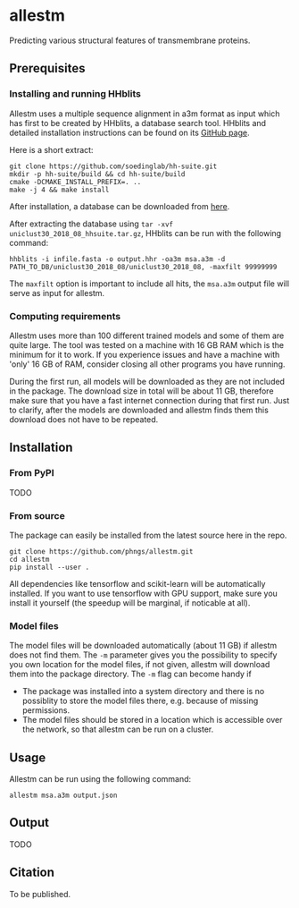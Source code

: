 # allestm
Predicting various structural features of transmembrane proteins.

## Prerequisites

### Installing and running HHblits
Allestm uses a multiple sequence alignment in a3m format as input which has
first to be created by HHblits, a database search tool.
HHblits and detailed installation instructions can be found on its [GitHub page](https://github.com/soedinglab/hh-suite).

Here is a short extract:
```
git clone https://github.com/soedinglab/hh-suite.git
mkdir -p hh-suite/build && cd hh-suite/build
cmake -DCMAKE_INSTALL_PREFIX=. ..
make -j 4 && make install
```

After installation, a database can be downloaded from
[here](http://gwdu111.gwdg.de/~compbiol/uniclust/2018_08/uniclust30_2018_08_hhsuite.tar.gz).

After extracting the database using `tar -xvf uniclust30_2018_08_hhsuite.tar.gz`, HHblits can be run with the following command:

```
hhblits -i infile.fasta -o output.hhr -oa3m msa.a3m -d PATH_TO_DB/uniclust30_2018_08/uniclust30_2018_08, -maxfilt 99999999
```

The `maxfilt` option is important to include all hits, the `msa.a3m` output
file will serve as input for allestm.


### Computing requirements
Allestm uses more than 100 different trained models and some of them are quite
large. The tool was tested on a machine with 16 GB RAM which is the minimum for
it to work. If you experience issues and have a machine with 'only' 16 GB of
RAM, consider closing all other programs you have running.

During the first run, all models will be downloaded as they are not included in
the package. The download size in total
will be about 11 GB, therefore make sure that you have a fast internet
connection during that first run. Just to clarify, after the models are
downloaded and allestm finds them this download does not have to be repeated.

## Installation

### From PyPI
TODO

### From source
The package can easily be installed from the latest source here in the repo.

```
git clone https://github.com/phngs/allestm.git
cd allestm
pip install --user .
```

All dependencies like tensorflow and scikit-learn will be automatically
installed. If you want to use tensorflow with GPU support, make sure you
install it yourself (the speedup will be marginal, if noticable at all).


### Model files
The model files will be downloaded automatically (about 11 GB) if allestm does not find them. The `-m` parameter gives you the possibility to specify you own location for the model files, if not given, allestm will download them into the package directory. The `-m` flag can become handy if 

- The package was installed into a system directory and there is no possiblity
  to store the model files there, e.g. because of missing permissions.
- The model files should be stored in a location which is accessible over the
  network, so that allestm can be run on a cluster.

## Usage
Allestm can be run using the following command:

```
allestm msa.a3m output.json
```

## Output
TODO

## Citation
To be published.
